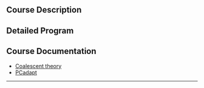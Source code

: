 
## Course Description


## Detailed Program


## Course Documentation

* [Coalescent theory](./pages/coalescent.md)
* [PCadapt](./pages/PCadapt.md)


---
